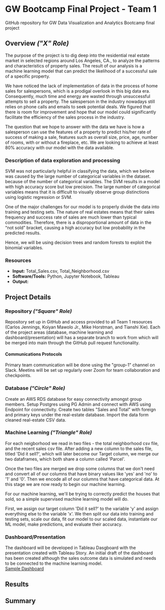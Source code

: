 # GW Bootcamp Final Project - Team 1
GitHub repository for GW Data Visualization and Analytics Bootcamp final project

## Overview *("X" Role)*
The purpose of the project is to dig deep into the residential real estate market in selected regions around Los Angeles, CA., to analyze the patterns and characteristics of property sales. The result of our analysis is a machine learning model that can predict the likelihood of a successful sale of a specific property. <br />  

We have noticed the lack of implementation of data in the process of home sales for salespersons, which is a prodigal overlook in this big data era. Consequently, much time and energy are wasted through unsuccessful attempts to sell a property. The salesperson in the industry nowadays still relies on phone calls and emails to seek potential deals. We figured that there is room for improvement and hope that our model could significantly facilitate the efficiency of the sales process in the industry.<br />    

The question that we hope to answer with the data we have is how a salesperson can use the features of a property to predict his/her rate of success of making a sale, features such as overall size, price, age, number of rooms, with or without a fireplace, etc. We are looking to achieve at least 80% accuracy with our model with the data available.<br /> 

### Description of data exploration and processing
SVM was not particularly helpful in classifying the data, which we believe was caused by the large number of categorical variables in the dataset. because of the number of categorical variables. The SVM results in a model with high accuracy score but low precision.
The large number of categorical variables means that it is difficult to visually observe group distinctions using logistic regression or SVM.<br />

One of the major challenges for our model is to properly divide the data into training and testing sets. The nature of real estates means that their sales frequency and success rate of sales are much lower than typical commodities. Therefore, there is a disproportional amount of data in the “not sold” bracket, causing a high accuracy but low probability in the predicted results.<br />

Hence, we will be using decision trees and random forests to exploit the binomial variables. 


### Resources
- **Input:** Total_Sales.csv, Total_Neighborhood.csv
- **Software/Tools:** Python, Jupyter Notebook, Tableau
- **Output:**

## Project Details
### Repository *("Square" Role)*
Repository set up in GitHub and access provided to all Team 1 resources (Carlos Jennings, Koiyan Mawolo Jr., Mike Horstman, and Tianshi Xie). Each of the project areas (database, machine learning and dashboard/presentation) will has a separate branch to work from which will be merged into main through the GitHub pull request functionality. 

#### Communications Protocols
Primary team communication will be done using the "group-1" channel on Slack. Meetins will be set up regularly over Zoom for team collaboration and checkpoints.

### Database *("Circle" Role)*
Create an AWS RDS database for easy connectivity amongst group members. 
Setup Postgres using PG Admin and connect with AWS using Endpoint for connectivity.
Create two tables "Sales and Total" with foreign and primary keys under the real-estate database. Import the data form cleaned real-estate CSV data.

### Machine Learning *("Triangle" Role)*
For each neigborhood we read in two files - the total neighborhood csv file, and the recent sales csv file. After adding a new column to the sales file, titled 'Did it sell?', which will later become our Target column, we merge our two dataframes, which both share a column called 'Parcel'. 

Once the two files are merged we drop some columns that we don't need and convert all of our columns that have binary values like 'yes' and 'no' to '1' and '0'. Then we encode all of our columns that have categorical data. At this stage we are now ready to begin our machine learning. 

For our machine learning, we'll be trying to correctly predict the houses that sold, so a simple supervised machine learning model will do. 

First, we assign our target column 'Did it sell?' to the variable 'y' and assign everything else to the variable 'x'. We then split our data into training and testing sets, scale our data, fit our model to our scaled data, instantiate our ML model, make predictions, and evaluate their accuracy. 

### Dashboard/Presentation 
The dashboard will be developed in Tableau Dasgboard with the presentation created with Tableau Story. An initial draft of the dashboard has been created although the sales outcome data is simulated and needs to be connected to the machine learning model.  
[Sample Dashboard](https://public.tableau.com/profile/mike.horstman#!/vizhome/Final_Project_Example/TheSellerNextDoor?publish=yes)

## Results


## Summary
